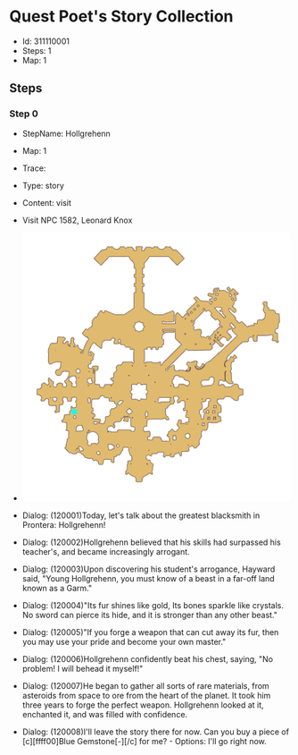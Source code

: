 # Quest Poet's Story Collection

- Id: 311110001
- Steps: 1
- Map: 1

## Steps

### Step 0
- StepName:  Hollgrehenn
- Map:  1
- Trace:  
- Type:  story
- Content:  visit
- Visit NPC 1582, Leonard Knox

- ![images/311110001_0.png](images/311110001_0.png)
- Dialog: (120001)Today, let's talk about the greatest blacksmith in Prontera: Hollgrehenn!
- Dialog: (120002)Hollgrehenn believed that his skills had surpassed his teacher's, and became increasingly arrogant.
- Dialog: (120003)Upon discovering his student's arrogance, Hayward said, "Young Hollgrehenn, you must know of a beast in a far-off land known as a Garm."
- Dialog: (120004)"Its fur shines like gold, Its bones sparkle like crystals. No sword can pierce its hide, and it is stronger than any other beast."
- Dialog: (120005)"If you forge a weapon that can cut away its fur, then you may use your pride and become your own master."
- Dialog: (120006)Hollgrehenn confidently beat his chest, saying, "No problem! I will behead it myself!"
- Dialog: (120007)He began to gather all sorts of rare materials, from asteroids from space to ore from the heart of the planet. It took him three years to forge the perfect weapon. Hollgrehenn looked at it, enchanted it, and was filled with confidence. 
- Dialog: (120008)I'll leave the story there for now. Can you buy a piece of [c][ffff00]Blue Gemstone[-][/c] for me?  - Options: I'll go right now.


